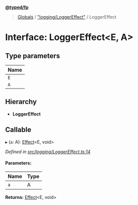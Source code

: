 **[@typed/fp](../README.md)**

> [Globals](../globals.md) / ["logging/LoggerEffect"](../modules/_logging_loggereffect_.md) / LoggerEffect

# Interface: LoggerEffect\<E, A>

## Type parameters

Name |
------ |
`E` |
`A` |

## Hierarchy

* **LoggerEffect**

## Callable

▸ (`a`: A): [Effect](../modules/_effect_effect_.effect.md)\<E, void>

*Defined in [src/logging/LoggerEffect.ts:14](https://github.com/TylorS/typed-fp/blob/41076ce/src/logging/LoggerEffect.ts#L14)*

#### Parameters:

Name | Type |
------ | ------ |
`a` | A |

**Returns:** [Effect](../modules/_effect_effect_.effect.md)\<E, void>

